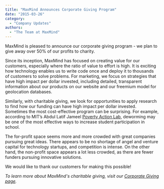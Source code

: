 ```yaml
---
title: "MaxMind Announces Corporate Giving Program"
date: "2015-03-26"
category:
  - "Company Updates"
authors:
  - "The Team at MaxMind"
---
```


MaxMind is pleased to announce our corporate giving program - we plan to give
away over 50% of our profits to charity.

Since its inception, MaxMind has focused on creating value for our customers,
especially where the ratio of value to effort is high. It is exciting how
technology enables us to write code once and deploy it to thousands of customers
to solve problems. For marketing, we focus on strategies that have high impact
per dollar invested, including detailed, transparent information about our
products on our website and our freemium model for geolocation databases.

Similarly, with charitable giving, we look for opportunities to apply research
to find how our funding can have high impact per dollar invested. Sometimes the
most cost-effective program can be surprising. For example, according to MIT’s
Abdul Latif Jameel
[Poverty Action Lab](https://www.povertyactionlab.org/policy-lessons/education/improving-student-participation),
deworming may be one of the most effective ways to increase student
participation in school.

The for-profit space seems more and more crowded with great companies pursuing
great ideas. There appears to be no shortage of angel and venture capital for
technology startups, and competition is intense. On the other hand, the
non-profit space appears a lot less crowded, as there are fewer funders pursuing
innovative solutions.

We would like to thank our customers for making this possible!

*To learn more about MaxMind's charitable giving, visit our
[Corporate Giving page](https://www.maxmind.com/en/corporate-giving).*
